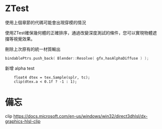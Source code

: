 # ZTest

使用上個章節的代碼可能會出現穿模的情況

使用ZTest確保幾何體的正確排序，通過改變深度測試的條件，您可以實現物體遮擋等視覺效果。

刪除上次原有的統一材質輸出
```c++
bindablePtrs.push_back( Blender::Resolve( gfx,hasAlphaDiffuse ) );
```

新增 alpha test
```hlsl  
    float4 dtex = tex.Sample(splr, tc);
    clip(dtex.a < 0.1f ? -1 : 1);
```

# 備忘

clip
https://docs.microsoft.com/en-us/windows/win32/direct3dhlsl/dx-graphics-hlsl-clip